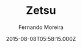 ---
title: Zetsu
github: https://github.com/nandomoreirame/zetsu
demo: https://nandomoreirame.github.io/zetsu/
author: Fernando Moreira
ssg:
  - Jekyll
cms:
  - No Cms
date: 2015-08-08T05:58:15.000Z
github_branch: master
description: 💎 Zetsu - a free Jekyll theme
stale: true
---
